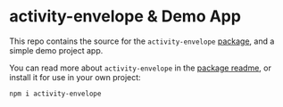 # activity-envelope & Demo App

This repo contains the source for the `activity-envelope` [package](https://www.npmjs.com/package/activity-envelope), and a simple demo project app.

You can read more about `activity-envelope` in the [package readme](/activity-envelope/README.md), or install it for use in your own project:

```
npm i activity-envelope
```
